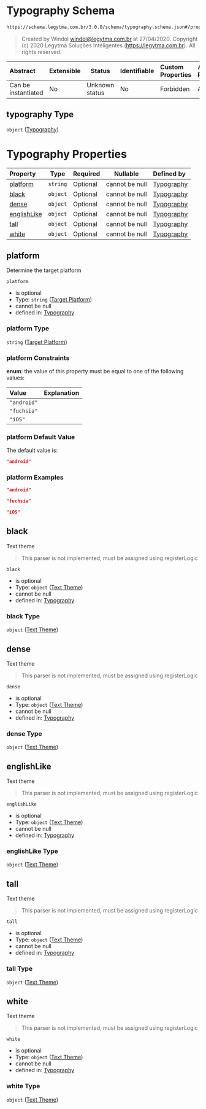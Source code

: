 # Typography Schema

```txt
https://schema.legytma.com.br/3.0.0/schema/typography.schema.json#/properties/typography
```




> Created by Windol [windol@legytma.com.br](mailto:windol@legytma.com.br) at 27/04/2020.
> Copyright (c) 2020 Legytma Soluções Inteligentes (<https://legytma.com.br>). All rights reserved.
>

| Abstract            | Extensible | Status         | Identifiable | Custom Properties | Additional Properties | Access Restrictions | Defined In                                                                          |
| :------------------ | ---------- | -------------- | ------------ | :---------------- | --------------------- | ------------------- | ----------------------------------------------------------------------------------- |
| Can be instantiated | No         | Unknown status | No           | Forbidden         | Allowed               | none                | [theme_data.schema.json\*](../schema/theme_data.schema.json) |

## typography Type

`object` ([Typography](theme_data-properties-typography.md))

# Typography Properties

| Property                    | Type     | Required | Nullable       | Defined by                                                                                                                                                |
| :-------------------------- | -------- | -------- | -------------- | :-------------------------------------------------------------------------------------------------------------------------------------------------------- |
| [platform](#platform)       | `string` | Optional | cannot be null | [Typography](typography-properties-target-platform.md) |
| [black](#black)             | `object` | Optional | cannot be null | [Typography](typography-properties-text-theme.md)              |
| [dense](#dense)             | `object` | Optional | cannot be null | [Typography](typography-properties-text-theme-1.md)            |
| [englishLike](#englishLike) | `object` | Optional | cannot be null | [Typography](typography-properties-text-theme-2.md)      |
| [tall](#tall)               | `object` | Optional | cannot be null | [Typography](typography-properties-text-theme-3.md)             |
| [white](#white)             | `object` | Optional | cannot be null | [Typography](typography-properties-text-theme-4.md)            |

## platform

Determine the target platform


`platform`

-   is optional
-   Type: `string` ([Target Platform](typography-properties-target-platform.md))
-   cannot be null
-   defined in: [Typography](typography-properties-target-platform.md)

### platform Type

`string` ([Target Platform](typography-properties-target-platform.md))

### platform Constraints

**enum**: the value of this property must be equal to one of the following values:

| Value       | Explanation |
| :---------- | ----------- |
| `"android"` |             |
| `"fuchsia"` |             |
| `"iOS"`     |             |

### platform Default Value

The default value is:

```json
"android"
```

### platform Examples

```json
"android"
```

```json
"fuchsia"
```

```json
"iOS"
```

## black

Text theme


> This parser is not implemented, must be assigned using registerLogic
>

`black`

-   is optional
-   Type: `object` ([Text Theme](typography-properties-text-theme.md))
-   cannot be null
-   defined in: [Typography](typography-properties-text-theme.md)

### black Type

`object` ([Text Theme](typography-properties-text-theme.md))

## dense

Text theme


> This parser is not implemented, must be assigned using registerLogic
>

`dense`

-   is optional
-   Type: `object` ([Text Theme](typography-properties-text-theme-1.md))
-   cannot be null
-   defined in: [Typography](typography-properties-text-theme-1.md)

### dense Type

`object` ([Text Theme](typography-properties-text-theme-1.md))

## englishLike

Text theme


> This parser is not implemented, must be assigned using registerLogic
>

`englishLike`

-   is optional
-   Type: `object` ([Text Theme](typography-properties-text-theme-2.md))
-   cannot be null
-   defined in: [Typography](typography-properties-text-theme-2.md)

### englishLike Type

`object` ([Text Theme](typography-properties-text-theme-2.md))

## tall

Text theme


> This parser is not implemented, must be assigned using registerLogic
>

`tall`

-   is optional
-   Type: `object` ([Text Theme](typography-properties-text-theme-3.md))
-   cannot be null
-   defined in: [Typography](typography-properties-text-theme-3.md)

### tall Type

`object` ([Text Theme](typography-properties-text-theme-3.md))

## white

Text theme


> This parser is not implemented, must be assigned using registerLogic
>

`white`

-   is optional
-   Type: `object` ([Text Theme](typography-properties-text-theme-4.md))
-   cannot be null
-   defined in: [Typography](typography-properties-text-theme-4.md)

### white Type

`object` ([Text Theme](typography-properties-text-theme-4.md))
